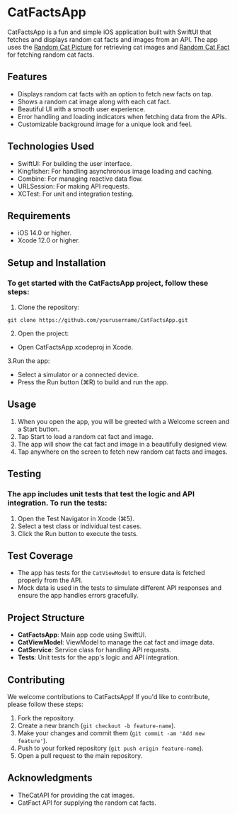 # CatFactsApp
CatFactsApp is a fun and simple iOS application built with SwiftUI that fetches and displays random cat facts and images from an API. The app uses the [Random Cat Picture](https://developers.thecatapi.com/view-account/ylX4blBYT9FaoVd6OhvR?report=bOoHBz-8t) for retrieving cat images and [Random Cat Fact](https://github.com/wh-iterabb-it/meowfacts) for fetching random cat facts.


## Features
* Displays random cat facts with an option to fetch new facts on tap.
* Shows a random cat image along with each cat fact.
* Beautiful UI with a smooth user experience.
* Error handling and loading indicators when fetching data from the APIs.
* Customizable background image for a unique look and feel.

## Technologies Used
* SwiftUI: For building the user interface.
* Kingfisher: For handling asynchronous image loading and caching.
* Combine: For managing reactive data flow.
* URLSession: For making API requests.
* XCTest: For unit and integration testing.

## Requirements
* iOS 14.0 or higher.
* Xcode 12.0 or higher.


## Setup and Installation

### To get started with the CatFactsApp project, follow these steps:

1. Clone the repository:

```
git clone https://github.com/yourusername/CatFactsApp.git
```

2. Open the project:

* Open CatFactsApp.xcodeproj in Xcode.

3.Run the app:
* Select a simulator or a connected device.
* Press the Run button (⌘R) to build and run the app.

## Usage
1. When you open the app, you will be greeted with a Welcome screen and a Start button.
2. Tap Start to load a random cat fact and image.
3. The app will show the cat fact and image in a beautifully designed view.
4. Tap anywhere on the screen to fetch new random cat facts and images.

## Testing
### The app includes unit tests that test the logic and API integration. To run the tests:

1. Open the Test Navigator in Xcode (⌘5).
2. Select a test class or individual test cases.
3. Click the Run button to execute the tests.

## Test Coverage
* The app has tests for the `CatViewModel` to ensure data is fetched properly from the API.
* Mock data is used in the tests to simulate different API responses and ensure the app handles errors gracefully.

## Project Structure
* **CatFactsApp**: Main app code using SwiftUI.
* **CatViewModel**: ViewModel to manage the cat fact and image data.
* **CatService**: Service class for handling API requests.
* **Tests**: Unit tests for the app's logic and API integration.

## Contributing
We welcome contributions to CatFactsApp! If you'd like to contribute, please follow these steps:

1. Fork the repository.
2. Create a new branch (`git checkout -b feature-name`).
3. Make your changes and commit them (`git commit -am 'Add new feature'`).
4. Push to your forked repository (`git push origin feature-name`).
5. Open a pull request to the main repository.


## Acknowledgments
* TheCatAPI for providing the cat images.
* CatFact API for supplying the random cat facts.
